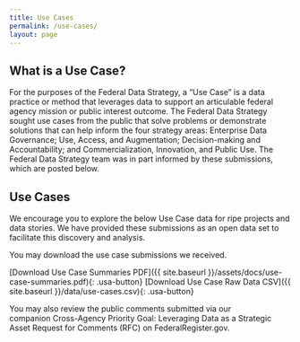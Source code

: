 ```yaml
---
title: Use Cases
permalink: /use-cases/
layout: page
---
```


## What is a Use Case?

For the purposes of the Federal Data Strategy, a “Use Case” is a data practice or method that leverages data to support an articulable federal agency mission or public interest outcome. The Federal Data Strategy sought use cases from the public that solve problems or demonstrate solutions that can help inform the four strategy areas: Enterprise Data Governance; Use, Access, and Augmentation; Decision-making and Accountability; and Commercialization, Innovation, and Public Use. The Federal Data Strategy team was in part informed by these submissions, which are posted below.

## Use Cases

We encourage you to explore the below Use Case data for ripe projects and data stories. We have provided these submissions as an open data set to facilitate this discovery and analysis.

<script type="text/javascript">

$(document).ready(function() {
    init_table({
     csv_path: '../data/use-cases.csv',
     element: 'table-container',
    });
} );
</script>

<div id="table-container"></div>

You may download the use case submissions we received. 

[Download Use Case Summaries PDF]({{ site.baseurl }}/assets/docs/use-case-summaries.pdf){: .usa-button} 
[Download Use Case Raw Data CSV]({{ site.baseurl }}/data/use-cases.csv){: .usa-button}

You may also review the public comments submitted via our companion Cross-Agency Priority Goal: Leveraging Data as a Strategic Asset Request for Comments (RFC) on FederalRegister.gov.
